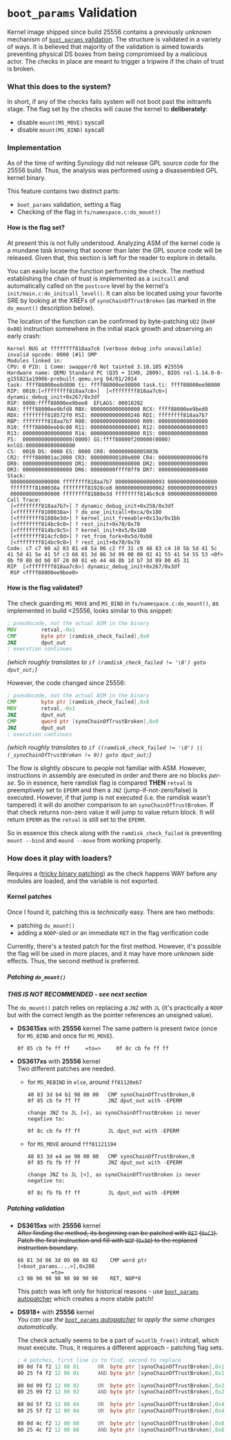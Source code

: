 # `boot_params` Validation

Kernel image shipped since build 25556 contains a previously unknown mechanism of [`boot_params` validation](https://elixir.bootlin.com/linux/v3.10.108/source/arch/x86/include/uapi/asm/bootparam.h#L111).
The structure is validated in a variety of ways. It is believed that majority of the validation is aimed towards
preventing physical DS boxes from being compromised by a malicious actor. The checks in place are meant to trigger a
tripwire if the chain of trust is broken.


### What this does to the system?
In short, if any of the checks fails system will not boot past the initramfs stage. The flag set by the checks will 
cause the kernel to **deliberately**:
  - disable `mount(MS_MOVE)` syscall
  - disable `mount(MS_BIND)` syscall


### Implementation
As of the time of writing Synology did not release GPL source code for the 25556 build. Thus, the analysis was performed
using a disassembled GPL kernel binary.

This feature contains two distinct parts:
 - `boot_params` validation, setting a flag
 - Checking of the flag in `fs/namespace.c:do_mount()`


#### How is the flag set?
At present this is not fully understood. Analyzing ASM of the kernel code is a mundane task knowing that sooner than 
later the GPL source code will be released. Given that, this section is left for the reader to explore in details.

You can easily locate the function performing the check. The method establishing the chain of trust is implemented as a
`initcall` and automatically called on the `postcore` level by the kernel's `init/main.c:do_initcall_level()`.
It can also be located using your favorite SRE by looking at the XREFs of `synoChainOfTrustBroken` (as marked in the
`do_mount()` description below).

The location of the function can be confirmed by byte-patching `UD2` (`0x0F 0x0B`) instruction somewhere in the initial 
stack growth and observing an early crash:
```
Kernel BUG at ffffffff818aa7c6 [verbose debug info unavailable]
invalid opcode: 0000 [#1] SMP
Modules linked in:
CPU: 0 PID: 1 Comm: swapper/0 Not tainted 3.10.105 #25556
Hardware name: QEMU Standard PC (Q35 + ICH9, 2009), BIOS rel-1.14.0-0-g155821a1990b-prebuilt.qemu.org 04/01/2014
task: ffff88000ee8d800 ti: ffff88000ee98000 task.ti: ffff88000ee98000
RIP: 0010:[<ffffffff818aa7c6>]  [<ffffffff818aa7c6>] dynamic_debug_init+0x267/0x3df
RSP: 0000:ffff88000ee9bee0  EFLAGS: 00010202
RAX: ffff88000ee9bfd8 RBX: 0000000000000000 RCX: ffff88000ee9bed0
RDX: ffffffff818572f0 RSI: 0000000000000246 RDI: ffffffff818aa7b7
RBP: ffffffff818aa7b7 R08: 0000000000000000 R09: 0000000000000000
R10: ffff88000eeb9c00 R11: 0000000000000001 R12: 0000000000000093
R13: 0000000000000000 R14: 0000000000000000 R15: 0000000000000000
FS:  0000000000000000(0000) GS:ffff88000f200000(0000) knlGS:0000000000000000
CS:  0010 DS: 0000 ES: 0000 CR0: 000000008005003b
CR2: ffff880001ac2000 CR3: 000000000180e000 CR4: 00000000000006f0
DR0: 0000000000000000 DR1: 0000000000000000 DR2: 0000000000000000
DR3: 0000000000000000 DR6: 00000000ffff0ff0 DR7: 0000000000000400
Stack:
 0000000000000000 ffffffff818aa7b7 0000000000000093 0000000000000000
 ffffffff8100038a ffffffff81928ce0 0000000000000002 0000000000000093
 0000000000000000 ffffffff81888e3d ffffffff814bc9c0 0000000000000000
Call Trace:
 [<ffffffff818aa7b7>] ? dynamic_debug_init+0x258/0x3df
 [<ffffffff8100038a>] ? do_one_initcall+0xca/0x180
 [<ffffffff81888e3d>] ? kernel_init_freeable+0x13a/0x1bb
 [<ffffffff814bc9c0>] ? rest_init+0x70/0x70
 [<ffffffff814bc9c5>] ? kernel_init+0x5/0x180
 [<ffffffff814cfc0d>] ? ret_from_fork+0x5d/0xb0
 [<ffffffff814bc9c0>] ? rest_init+0x70/0x70
Code: c7 c7 60 a2 83 81 e8 5a 06 c2 ff 31 c0 48 83 c4 10 5b 5d 41 5c 41 5d 41 5e 41 5f c3 66 81 3d 86 3d 09 00 08 02 41 55 41 54 55 53 <0f> 0b f0 80 0d b0 07 20 00 01 eb 44 48 8b 1d b7 3d 09 00 45 31
RIP  [<ffffffff818aa7c6>] dynamic_debug_init+0x267/0x3df
 RSP <ffff88000ee9bee0>
```

#### How is the flag validated?
The check guarding `MS_MOVE` and `MS_BIND` in `fs/namespace.c:do_mount()`, as implemented in build <25556, looks similar 
to this snippet:

  ```asm
  ; pseudocode, not the actual ASM in the binary
  MOV        retval,-0x1
  CMP        byte ptr [ramdisk_check_failed],0x0
  JNZ        dput_out
  ; execution continues
  ```
*(which roughly translates to `if (ramdisk_check_failed != '\0') goto dput_out;`)*

However, the code changed since 25556:
  ```asm
  ; pseudocode, not the actual ASM in the binary
  CMP        byte ptr [ramdisk_check_failed],0x0
  MOV        retval,-0x1
  JNZ        dput_out
  CMP        qword ptr [synoChainOfTrustBroken],0x0
  JNZ        dput_out
  ; execution continues
  ```
*(which roughly translates to `if ((ramdisk_check_failed != '\0') || (_synoChainOfTrustBroken != 0)) goto dput_out;`)*

The flow is slightly obscure to people not familiar with ASM. However, instructions in assembly are executed in order
and there are no blocks *per-se*. So in essence, here ramdisk flag is compared **THEN** `retval` is preemptively set to
`EPERM` and then a `JNZ` (jump-if-not-zero/false) is executed. However, if that jump is not executed (i.e. the ramdisk
wasn't tampered) it will do another comparison to an `synoChainOfTrustBroken`. If that check returns non-zero value it 
will jump to value return block. It will return `EPERM` as the `retval` is still set to the `EPERM`.

So in essence this check along with the `ramdisk_check_failed` is preventing `mount --bind` and `mound --move` from
working properly.


### How does it play with loaders?
Requires a ([tricky binary patching](README.md#kernel-binary-patching)) as the check happens WAY before any modules are
loaded, and the variable is not exported.

#### Kernel patches
Once I found it, patching this is *technically* easy. There are two methods:
  - patching `do_mount()`
  - adding a `NOOP`-sled or an immediate `RET` in the flag verification code
  
Currently, there's a tested patch for the first method. However, it's possible the flag will be used in more places,
and it may have more unknown side effects. Thus, the second method is preferred. 

##### Patching `do_mount()`
***THIS IS NOT RECOMMENDED - see next section***

The `do_mount()` patch relies on replacing a `JNZ` with `JL` (it's practically a `NOOP` but with the correct length as 
the pointer references an unsigned value).

  - **DS3615xs** with **25556** kernel
    The same pattern is present *twice* (once for `MS_BIND` and once for `MS_MOVE`).
    ```
    0f 85 cb fe ff ff     =to=>     0f 8c cb fe ff ff
    ```
  
  - **DS3617xs** with **25556** kernel  
    Two different patches are needed.

    - for `MS_REBIND` in `else`, around `ff81120eb7`
      ```
      48 83 3d b4 b1 98 00 00   CMP synoChainOfTrustBroken,0
      0f 85 cb fe ff ff         JNZ dput_out with -EPERM
    
      change JNZ to JL [<], as synoChainOfTrustBroken is never negative to:
      
      0f 8c cb fe ff ff         JL dput_out with -EPERM
      ```
      
    - for `MS_MOVE` around `fff81121194`
      ```
      48 83 3d e4 ae 98 00 00   CMP synoChainOfTrustBroken,0
      0f 85 fb fb ff ff         JNZ dput_out with -EPERM
  
      change JNZ to JL [<], as synoChainOfTrustBroken is never negative to:
      
      0f 8c fb fb ff ff         JL dput_out with -EPERM
      ```

##### Patching validation
  - **DS3615xs** with **25556** kernel  
    ~~After finding the method, its beginning can be patched with `RET` (`0xC3`).~~   
    ~~Patch the first instruction and fill with `NOP` (`0x90`) to the replaced instruction boundary.~~
    ```
    66 81 3d 86 3d 09 00 08 02    CMP word ptr [<boot_params....>],0x208
               =to=
    c3 90 90 90 90 90 90 90 90    RET, NOP*8
    ```
    This patch was left only for historical reasons - use [`boot_params` autopatcher](../tools/patch-boot_params-check.php) 
    which creates a more stable patch!  

  - **DS918+** with **25556** kernel  
    *You can use the [`boot_params` autopatcher](../tools/patch-boot_params-check.php) to apply the same changes automatically.*  
    
    The check actually seems to be a part of `swiotlb_free()` initcall, which must execute. Thus, it requires a 
    different approach - patching flag sets. 
    ```asm
    ; 4 patches, first line is to find, second to replace
    80 0d f4 f2 12 00 01      OR  byte ptr [synoChainOfTrustBroken],0x1
    80 25 f4 f2 12 00 01      AND byte ptr [synoChainOfTrustBroken],0x1
    
    80 0d 99 f2 12 00 02      OR  byte ptr [synoChainOfTrustBroken],0x2
    80 25 99 f2 12 00 02      AND byte ptr [synoChainOfTrustBroken],0x2
    
    80 0d 5f f2 12 00 04      OR  byte ptr [synoChainOfTrustBroken],0x4
    80 25 5f f2 12 00 04      OR  byte ptr [synoChainOfTrustBroken],0x4
    
    80 0d 4c f2 12 00 08      OR  byte ptr [synoChainOfTrustBroken],0x8
    80 25 4c f2 12 00 08      AND byte ptr [synoChainOfTrustBroken],0x8    
    ```


